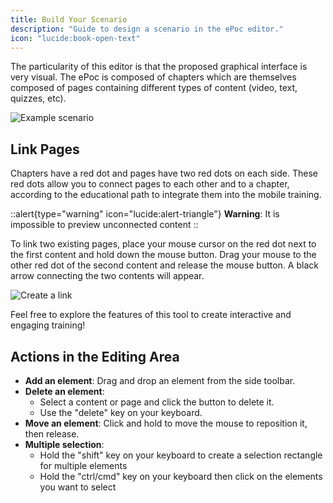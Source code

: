 ```yaml
---
title: Build Your Scenario
description: "Guide to design a scenario in the ePoc editor."
icon: "lucide:book-open-text"
---
```


The particularity of this editor is that the proposed graphical interface is very visual. The ePoc is composed of chapters which are themselves composed of pages containing different types of content (video, text, quizzes, etc).

![Example scenario](./images/scenario.png)

## Link Pages

Chapters have a red dot and pages have two red dots on each side. These red dots allow you to connect pages to each other and to a chapter, according to the educational path to integrate them into the mobile training.

::alert{type="warning" icon="lucide:alert-triangle"}
**Warning**: It is impossible to preview unconnected content
::

To link two existing pages, place your mouse cursor on the red dot next to the first content and hold down the mouse button. Drag your mouse to the other red dot of the second content and release the mouse button. A black arrow connecting the two contents will appear.

![Create a link](./images/link.png)

Feel free to explore the features of this tool to create interactive and engaging training!

## Actions in the Editing Area

- **Add an element**: Drag and drop an element from the side toolbar.
- **Delete an element**:
    - Select a content or page and click the button to delete it.
    - Use the "delete" key on your keyboard.
- **Move an element**: Click and hold to move the mouse to reposition it, then release.
- **Multiple selection**:
    - Hold the "shift" key on your keyboard to create a selection rectangle for multiple elements
    - Hold the "ctrl/cmd" key on your keyboard then click on the elements you want to select
